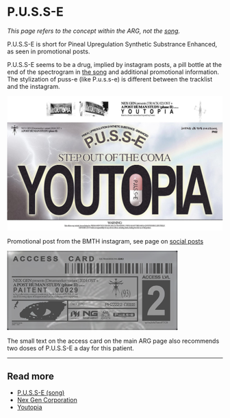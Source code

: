 # P.U.S.S-E

*This page refers to the concept within the ARG, not the [song](../music/song-pusse).*

P.U.S.S-E is short for Pineal Upregulation Synthetic Substrance Enhanced, 
as seen in promotional posts.

P.U.S.S-E seems to be a drug, implied by instagram posts, a pill bottle at the end of the spectrogram in 
[the song](../music/song-pusse) and additional promotional information. The stylization of puss-e (like P.u.s.s-e) is 
different between the tracklist and the instagram.

![img.png](../../Resources/socials/promotional_image_pusse_youtopia.png)

Promotional post from the BMTH instagram, see page on [social posts](../socials/social-posts)

![img_1.png](../../Resources/webpage/access-card.png)

The small text on the access card on the main ARG page also recommends two doses 
of P.U.S.S-E a day for this patient.

***

## Read more

- [P.U.S.S-E (song)](../music/song-pusse)
- [Nex Gen Corporation](nex-gen-corporation)
- [Youtopia](youtopia)

